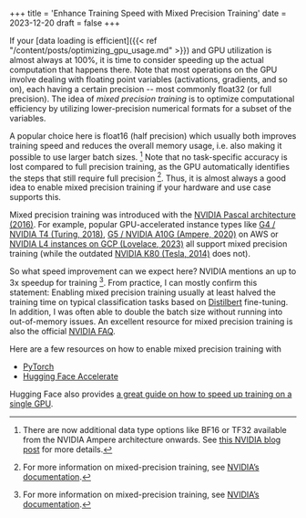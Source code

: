 +++
title = 'Enhance Training Speed with Mixed Precision Training'
date = 2023-12-20
draft = false
+++

If your [data loading is efficient]({{< ref "/content/posts/optimizing_gpu_usage.md" >}}) and GPU utilization is almost always at 100%, it is time to consider speeding up the actual computation that happens there. Note that most operations on the GPU involve dealing with floating point variables (activations, gradients, and so on), each having a certain precision -- most commonly float32 (or full precision). The idea of *mixed precision training* is to optimize computational efficiency by utilizing lower-precision numerical formats for a subset of the variables.

A popular choice here is float16 (half precision) which usually both improves training speed and reduces the overall memory usage, i.e. also making it possible to use larger batch sizes. [^2] Note that no task-specific accuracy is lost compared to full precision training, as the GPU automatically identifies the steps that still require full precision [^1]. Thus, it is almost always a good idea to enable mixed precision training if your hardware and use case supports this.

Mixed precision training was introduced with the [NVIDIA Pascal architecture (2016)](https://www.nvidia.com/en-us/data-center/pascal-gpu-architecture/). For example, popular GPU-accelerated instance types like [G4 / NVIDIA T4 (Turing, 2018)](https://aws.amazon.com/ec2/instance-types/g4/), [G5 / NVIDIA A10G (Ampere, 2020)](https://aws.amazon.com/ec2/instance-types/g5/) on AWS or [NVIDIA L4 instances on GCP (Lovelace, 2023)](https://cloud.google.com/blog/products/compute/introducing-g2-vms-with-nvidia-l4-gpus) all support mixed precision training (while the outdated [NVIDIA K80 (Tesla, 2014)](https://www.nvidia.com/en-gb/data-center/tesla-k80/) does not).

So what speed improvement can we expect here? NVIDIA mentions an up to 3x speedup for training [^1]. From practice, I can mostly confirm this statement: Enabling mixed precision training usually at least halved the training time on typical classification tasks based on [Distilbert](https://huggingface.co/docs/transformers/en/model_doc/distilbert) fine-tuning. In addition, I was often able to double the batch size without running into out-of-memory issues. An excellent resource for mixed precision training is also the official [NVIDIA FAQ](https://docs.nvidia.com/deeplearning/performance/mixed-precision-training/index.html#faq).

Here are a few resources on how to enable mixed precision training with

- [PyTorch](https://pytorch.org/docs/stable/notes/amp_examples.html)
- [Hugging Face Accelerate](https://huggingface.co/docs/accelerate/index)

Hugging Face also provides [a great guide on how to speed up training on a single GPU](https://huggingface.co/docs/transformers/main/en/perf_train_gpu_one).

[^1]: For more information on mixed-precision training, see [NVIDIA’s documentation](https://docs.nvidia.com/deeplearning/performance/mixed-precision-training/index.html).

[^2]: There are now additional data type options like BF16 or TF32 available from the NVIDIA Ampere architecture onwards. See [this NVIDIA blog post](https://developer.nvidia.com/blog/accelerating-ai-training-with-tf32-tensor-cores/) for more details.
